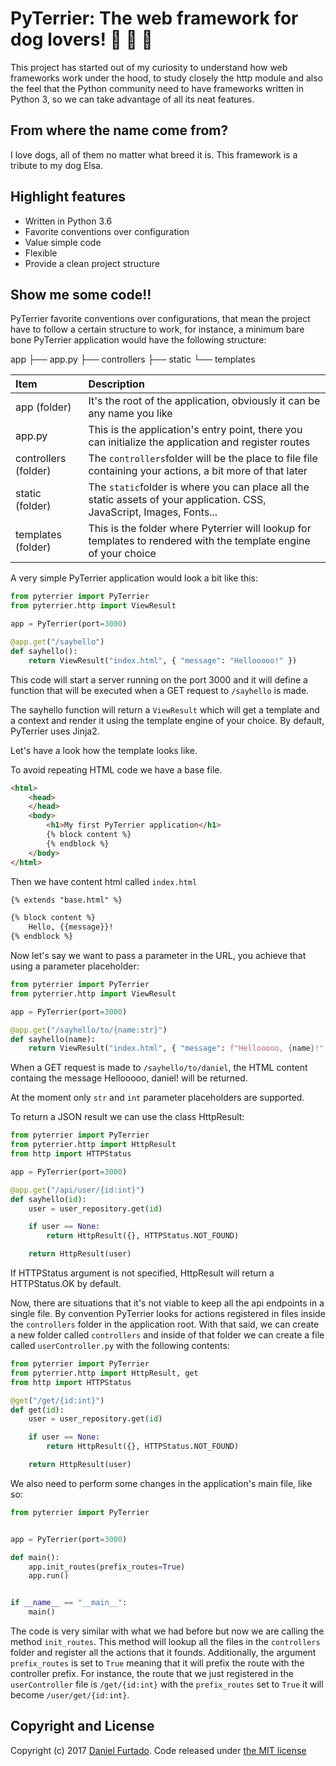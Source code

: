 # PyTerrier: The web framework for dog lovers! :dog: :dog: :dog:

This project has started out of my curiosity to understand how web frameworks work under the hood, to study
closely the http module and also the feel that the Python community need to have frameworks written in Python 3, so
we can take advantage of all its neat features.

## From where the name come from?

I love dogs, all of them no matter what breed it is. This framework is a tribute to my dog Elsa.

## Highlight features

- Written in Python 3.6
- Favorite conventions over configuration
- Value simple code
- Flexible
- Provide a clean project structure

## Show me some code!!

PyTerrier favorite conventions over configurations, that mean the project have to follow a certain structure to
work, for instance, a minimum bare bone PyTerrier application would have the following structure:

app
├── app.py
├── controllers
├── static
└── templates

| Item| Description |
|:------|:-------------|
|app (folder)| It's the root of the application, obviously it can be any name you like|
|app.py| This is the application's entry point, there you can initialize the application and register routes|
|controllers (folder)| The `controllers`folder will be the place to file file containing your actions, a bit more of that later|
|static (folder)| The `static`folder is where you can place all the static assets of your application. CSS, JavaScript, Images, Fonts...|
|templates (folder)| This is the folder where Pyterrier will lookup for templates to rendered with the template engine of your choice|


A very simple PyTerrier application would look a bit like this:

``` python
from pyterrier import PyTerrier
from pyterrier.http import ViewResult

app = PyTerrier(port=3000)

@app.get("/sayhello")
def sayhello():
    return ViewResult("index.html", { "message": "Hellooooo!" })
```

This code will start a server running on the port 3000 and it will define a function that will be executed
when a GET request to `/sayhello` is made.

The sayhello function will return a `ViewResult` which will get a template and a context and render it using the
template engine of your choice. By default, PyTerrier uses Jinja2.

Let's have a look how the template looks like.

To avoid repeating HTML code we have a base file.

``` html
<html>
    <head>
    </head>
    <body>
        <h1>My first PyTerrier application</h1>
        {% block content %}
        {% endblock %}
    </body>
</html>
```

Then we have content html called `index.html`

``` html
{% extends "base.html" %}

{% block content %}
    Hello, {{message}}!
{% endblock %}

```

Now let's say we want to pass a parameter in the URL, you achieve that using a parameter placeholder:

``` python
from pyterrier import PyTerrier
from pyterrier.http import ViewResult

app = PyTerrier(port=3000)

@app.get("/sayhello/to/{name:str}")
def sayhello(name):
    return ViewResult("index.html", { "message": f"Hellooooo, {name}!" })
```
When a GET request is made to `/sayhello/to/daniel`, the HTML content containg the message
Hellooooo, daniel! will be returned.

At the moment only `str` and `int` parameter placeholders are supported.

To return a JSON result we can use the class HttpResult:

``` python
from pyterrier import PyTerrier
from pyterrier.http import HttpResult
from http import HTTPStatus

app = PyTerrier(port=3000)

@app.get("/api/user/{id:int}")
def sayhello(id):
    user = user_repository.get(id)

    if user == None:
        return HttpResult({}, HTTPStatus.NOT_FOUND)

    return HttpResult(user)
```

If HTTPStatus argument is not specified, HttpResult will return a HTTPStatus.OK by default.

Now, there are situations that it's not viable to keep all the api endpoints in a single file. By convention
PyTerrier looks for actions registered in files inside the `controllers` folder in the application root.
With that said, we can create a new folder called `controllers` and inside of that folder we can create a file
called `userController.py` with the following contents:

``` python
from pyterrier import PyTerrier
from pyterrier.http import HttpResult, get
from http import HTTPStatus

@get("/get/{id:int}")
def get(id):
    user = user_repository.get(id)

    if user == None:
        return HttpResult({}, HTTPStatus.NOT_FOUND)

    return HttpResult(user)
```

We also need to perform some changes in the application's main file, like so:

``` python
from pyterrier import PyTerrier


app = PyTerrier(port=3000)

def main():
    app.init_routes(prefix_routes=True)
    app.run()


if __name__ == "__main__":
    main()
```

The code is very similar with what we had before but now we are calling the method `init_routes`. This method will lookup
all the files in the `controllers` folder and register all the actions that it founds. Additionally, the argument `prefix_routes`
is set to `True` meaning that it will prefix the route with the controller prefix. For instance, the route that we just registered
in the `userController` file is `/get/{id:int}` with the `prefix_routes` set to `True` it will become `/user/get/{id:int}`.

## Copyright and License

Copyright (c) 2017 [Daniel Furtado](https://twitter.com/the8bitcoder). Code released under [the MIT license](LICENSE.md)
